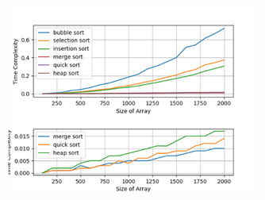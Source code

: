 ![](https://github.com/coder-zs-cse/Design-And-Analysis-of-Algorithms/blob/main/Sorting/images/sorting.png)
